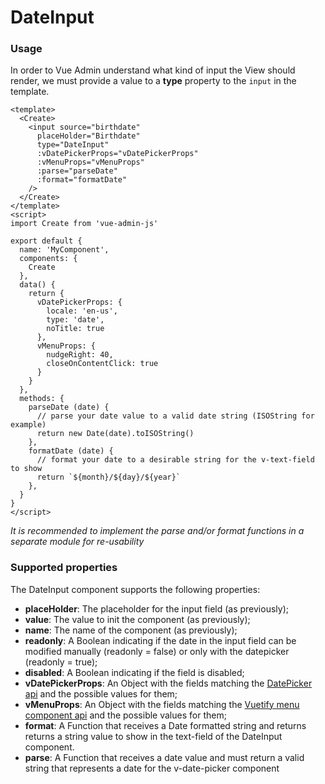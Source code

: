 # DateInput

### Usage

In order to Vue Admin understand what kind of input the View should render, we must provide a value to a **type** property to the `input` in the template.

```vue
<template>
  <Create>
    <input source="birthdate"
      placeHolder="Birthdate"
      type="DateInput"
      :vDatePickerProps="vDatePickerProps"
      :vMenuProps="vMenuProps"
      :parse="parseDate"
      :format="formatDate"
    />
  </Create>
</template>
<script>
import Create from 'vue-admin-js'

export default {
  name: 'MyComponent',
  components: {
    Create
  },
  data() {
    return {
      vDatePickerProps: {
        locale: 'en-us',
        type: 'date',
        noTitle: true
      },
      vMenuProps: {
        nudgeRight: 40,
        closeOnContentClick: true
      }
    }
  },
  methods: {
    parseDate (date) {
      // parse your date value to a valid date string (ISOString for example)
      return new Date(date).toISOString()
    },
    formatDate (date) {
      // format your date to a desirable string for the v-text-field to show
      return `${month}/${day}/${year}`
    },
  }  
}
</script>
```

*It is recommended to implement the parse and/or format functions in a separate module for re-usability*

### Supported properties
The DateInput component supports the following properties:
*   **placeHolder**: The placeholder for the input field (as previously);
*   **value**: The value to init the component (as previously);
*   **name**: The name of the component (as previously);
*   **readonly**: A Boolean indicating if the date in the input field can be modified manually (readonly = false) or only with the datepicker (readonly = true);
*   **disabled**: A Boolean indicating if the field is disabled;
*   **vDatePickerProps**: An Object with the fields matching the [DatePicker api](https://vuetifyjs.com/en/components/date-pickers#api) and the possible values for them;
*   **vMenuProps**: An Object with the fields matching the [Vuetify menu component api](https://vuetifyjs.com/en/components/menus#api) and the possible values for them;
*   **format**: A Function that receives a Date formatted string and returns returns a string value to show in the text-field of the DateInput component.
*   **parse**: A Function that receives a date value and must return a valid string that represents a date for the v-date-picker component
